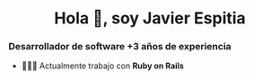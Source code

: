 <h1 style="text-align:center;">Hola 👋, soy Javier Espitia</h1>
<h3>Desarrollador de software +3 años de experiencia</h3>

- 👨‍💻🌱 Actualmente trabajo con **Ruby on Rails**


